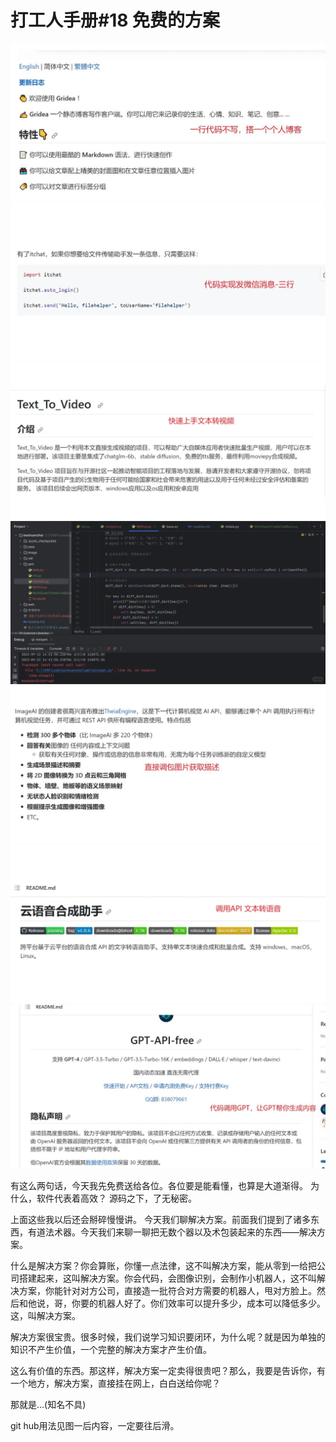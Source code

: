 # 打工人手册#18 免费的方案

 ![](img/fc4d66dc-8554-4813-971b-c2cd988e79b7.jpg)
![](img/f9a1eb64-f662-4528-ab83-880c6794b5a8.jpg)
![](img/9b87316e-8bbe-4e25-befe-02b4a1c9edf1.jpg)
![](img/23496d6f-35dc-40bf-acf0-754d06528e0a.jpg)
![](img/872a6344-a766-4bcc-b5e9-56c61f6d3908.jpg)
![](img/f4b12ed5-b153-49aa-852f-bf70731df86e.jpg)
![](img/c4630ad8-8b03-4ca5-aedc-69b8b67d6f60.jpg)
 
有这么两句话，今天我先免费送给各位。各位要是能看懂，也算是大道渐得。
为什么，软件代表着高效？
源码之下，了无秘密。

上面这些我以后还会掰碎慢慢讲。
今天我们聊解决方案。前面我们提到了诸多东西，有道法术器。今天我们来聊一聊把无数个器以及术包装起来的东西——解决方案。

什么是解决方案？你会算账，你懂一点法律，这不叫解决方案，能从零到一给把公司搭建起来，这叫解决方案。你会代码，会图像识别，会制作小机器人，这不叫解决方案，你能针对对方公司，直接造一批符合对方需要的机器人，甩对方脸上。然后和他说，哥，你要的机器人好了。你们效率可以提升多少，成本可以降低多少。这，叫解决方案。

解决方案很宝贵。很多时候，我们说学习知识要闭环，为什么呢？就是因为单独的知识不产生价值，一个完整的解决方案才产生价值。

这么有价值的东西。那这样，解决方案一定卖得很贵吧？那么，我要是告诉你，有一个地方，解决方案，直接挂在网上，白白送给你呢？

那就是...(知名不具)

git hub用法见图一后内容，一定要往后滑。
